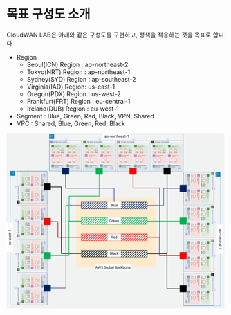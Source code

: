 # 목표 구성도 소개

CloudWAN LAB은 아래와 같은 구성도를 구현하고, 정책을 적용하는 것을 목표로 합니다

* &#x20;Region
  * Seoul(ICN) Region : ap-northeast-2
  * Tokyo(NRT) Region : ap-northeast-1
  * Sydney(SYD) Region : ap-southeast-2
  * Virginia(IAD) Region: us-east-1
  * Oregon(PDX) Region : us-west-2
  * Frankfurt(FRT) Region : eu-central-1
  * Ireland(DUB) Region : eu-west-1
* Segment : Blue, Green, Red, Black, VPN, Shared
* VPC : Shared, Blue, Green, Red, Black

![](<../.gitbook/assets/image (1).png>)

